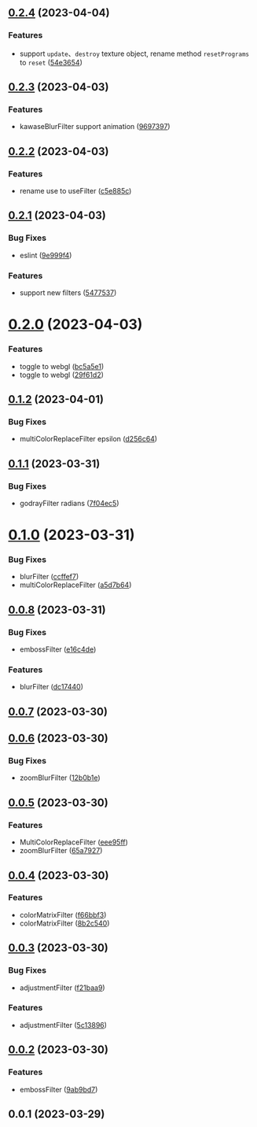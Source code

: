 ## [0.2.4](https://github.com/qq15725/modern-filters/compare/v0.2.3...v0.2.4) (2023-04-04)


### Features

* support `update`、`destroy` texture object, rename method `resetPrograms` to `reset` ([54e3654](https://github.com/qq15725/modern-filters/commit/54e365410fd3c8f78796efc663dd951e699be343))



## [0.2.3](https://github.com/qq15725/modern-filters/compare/v0.2.2...v0.2.3) (2023-04-03)


### Features

* kawaseBlurFilter support animation ([9697397](https://github.com/qq15725/modern-filters/commit/96973971ccbf075ab798096f600ba8da425746c8))



## [0.2.2](https://github.com/qq15725/modern-filters/compare/v0.2.1...v0.2.2) (2023-04-03)


### Features

* rename use to useFilter ([c5e885c](https://github.com/qq15725/modern-filters/commit/c5e885c6eb9230960030d9bfb4f9623708f5e44c))



## [0.2.1](https://github.com/qq15725/modern-filters/compare/v0.2.0...v0.2.1) (2023-04-03)


### Bug Fixes

* eslint ([9e999f4](https://github.com/qq15725/modern-filters/commit/9e999f4de88c684c64cfa4c3a7b723c7f1803a68))


### Features

* support new filters ([5477537](https://github.com/qq15725/modern-filters/commit/54775377bde7cfc00cd2248a1ee5e89af4503d1a))



# [0.2.0](https://github.com/qq15725/modern-filters/compare/v0.1.2...v0.2.0) (2023-04-03)


### Features

* toggle to webgl ([bc5a5e1](https://github.com/qq15725/modern-filters/commit/bc5a5e1d343b9a581cad6c44e9a77569070afa4b))
* toggle to webgl ([29f61d2](https://github.com/qq15725/modern-filters/commit/29f61d2d63f73f2fcc0cfaa008627022ab3744dd))



## [0.1.2](https://github.com/qq15725/modern-filters/compare/v0.1.1...v0.1.2) (2023-04-01)


### Bug Fixes

* multiColorReplaceFilter epsilon ([d256c64](https://github.com/qq15725/modern-filters/commit/d256c64145e8b8d90c61bf83c91daaae5917f7fd))



## [0.1.1](https://github.com/qq15725/modern-filters/compare/v0.1.0...v0.1.1) (2023-03-31)


### Bug Fixes

* godrayFilter radians ([7f04ec5](https://github.com/qq15725/modern-filters/commit/7f04ec5300028c6bf253017bee569acc25e21b84))



# [0.1.0](https://github.com/qq15725/modern-filters/compare/v0.0.8...v0.1.0) (2023-03-31)


### Bug Fixes

* blurFilter ([ccffef7](https://github.com/qq15725/modern-filters/commit/ccffef7015211ec79268a252cf7fb518f7cc4538))
* multiColorReplaceFilter ([a5d7b64](https://github.com/qq15725/modern-filters/commit/a5d7b642bf0582c008664b43f35e4ed25ad76b73))



## [0.0.8](https://github.com/qq15725/modern-filters/compare/v0.0.7...v0.0.8) (2023-03-31)


### Bug Fixes

* embossFilter ([e16c4de](https://github.com/qq15725/modern-filters/commit/e16c4deccb6906d4d5290ffe90fea66d52d9c476))


### Features

* blurFilter ([dc17440](https://github.com/qq15725/modern-filters/commit/dc17440dc8f98fc4e18dc1906bb69de908840d93))



## [0.0.7](https://github.com/qq15725/modern-filters/compare/v0.0.6...v0.0.7) (2023-03-30)



## [0.0.6](https://github.com/qq15725/modern-filters/compare/v0.0.5...v0.0.6) (2023-03-30)


### Bug Fixes

* zoomBlurFilter ([12b0b1e](https://github.com/qq15725/modern-filters/commit/12b0b1eb11ccc294f0df4649b9686ef8094d8d4c))



## [0.0.5](https://github.com/qq15725/modern-filters/compare/v0.0.4...v0.0.5) (2023-03-30)


### Features

* MultiColorReplaceFilter ([eee95ff](https://github.com/qq15725/modern-filters/commit/eee95ff2b3e60775edd6918b98dab4601e3a8fc3))
* zoomBlurFilter ([65a7927](https://github.com/qq15725/modern-filters/commit/65a79273c0d9be0a227ca6027f50b13125a21a9c))



## [0.0.4](https://github.com/qq15725/modern-filters/compare/v0.0.3...v0.0.4) (2023-03-30)


### Features

* colorMatrixFilter ([f66bbf3](https://github.com/qq15725/modern-filters/commit/f66bbf3be020bc41bf53c0b872e768744077d3d6))
* colorMatrixFilter ([8b2c540](https://github.com/qq15725/modern-filters/commit/8b2c540cc5e1b31edb89a393297ed20da33a4a31))



## [0.0.3](https://github.com/qq15725/modern-filters/compare/v0.0.2...v0.0.3) (2023-03-30)


### Bug Fixes

* adjustmentFilter ([f21baa9](https://github.com/qq15725/modern-filters/commit/f21baa98f6dec86753ac02f27d436cc2327c6af4))


### Features

* adjustmentFilter ([5c13896](https://github.com/qq15725/modern-filters/commit/5c13896ddbb541dbeb3f1c7e6a5707a785925200))



## [0.0.2](https://github.com/qq15725/modern-filters/compare/v0.0.1...v0.0.2) (2023-03-30)


### Features

* embossFilter ([9ab9bd7](https://github.com/qq15725/modern-filters/commit/9ab9bd774e93a8dd7168f109d936e2a8d3f1b2e4))



## 0.0.1 (2023-03-29)



